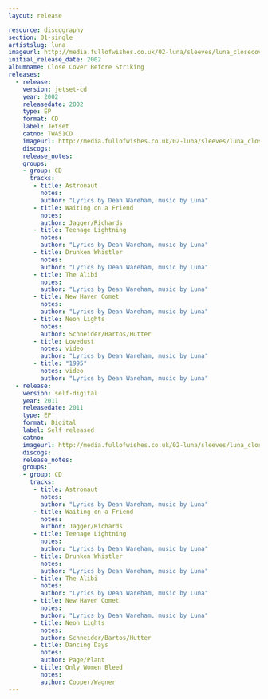 ```yaml
---
layout: release

resource: discography
section: 01-single
artistslug: luna
imageurl: http://media.fullofwishes.co.uk/02-luna/sleeves/luna_closecoverbeforestriking.jpg
initial_release_date: 2002
albumname: Close Cover Before Striking
releases:
  - release: 
    version: jetset-cd
    year: 2002
    releasedate: 2002
    type: EP
    format: CD
    label: Jetset
    catno: TWA51CD
    imageurl: http://media.fullofwishes.co.uk/02-luna/sleeves/luna_closecoverbeforestriking.jpg
    discogs: 
    release_notes: 
    groups:
    - group: CD
      tracks: 
       - title: Astronaut
         notes: 
         author: "Lyrics by Dean Wareham, music by Luna"
       - title: Waiting on a Friend
         notes: 
         author: Jagger/Richards
       - title: Teenage Lightning
         notes: 
         author: "Lyrics by Dean Wareham, music by Luna"
       - title: Drunken Whistler
         notes: 
         author: "Lyrics by Dean Wareham, music by Luna"
       - title: The Alibi
         notes: 
         author: "Lyrics by Dean Wareham, music by Luna"
       - title: New Haven Comet
         notes: 
         author: "Lyrics by Dean Wareham, music by Luna"
       - title: Neon Lights
         notes: 
         author: Schneider/Bartos/Hutter
       - title: Lovedust
         notes: video
         author: "Lyrics by Dean Wareham, music by Luna"
       - title: "1995"
         notes: video
         author: "Lyrics by Dean Wareham, music by Luna"
  - release: 
    version: self-digital
    year: 2011
    releasedate: 2011
    type: EP
    format: Digital
    label: Self released
    catno: 
    imageurl: http://media.fullofwishes.co.uk/02-luna/sleeves/luna_closecoverbeforestriking.jpg
    discogs: 
    release_notes: 
    groups:
    - group: CD
      tracks: 
       - title: Astronaut
         notes: 
         author: "Lyrics by Dean Wareham, music by Luna"
       - title: Waiting on a Friend
         notes: 
         author: Jagger/Richards
       - title: Teenage Lightning
         notes: 
         author: "Lyrics by Dean Wareham, music by Luna"
       - title: Drunken Whistler
         notes: 
         author: "Lyrics by Dean Wareham, music by Luna"
       - title: The Alibi
         notes: 
         author: "Lyrics by Dean Wareham, music by Luna"
       - title: New Haven Comet
         notes: 
         author: "Lyrics by Dean Wareham, music by Luna"
       - title: Neon Lights
         notes: 
         author: Schneider/Bartos/Hutter
       - title: Dancing Days
         notes: 
         author: Page/Plant
       - title: Only Women Bleed
         notes: 
         author: Cooper/Wagner
---
```

